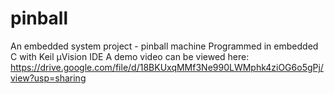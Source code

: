 # pinball
An embedded system project - pinball machine
Programmed in embedded C with Keil µVision IDE
A demo video can be viewed here: https://drive.google.com/file/d/18BKUxqMMf3Ne990LWMphk4ziOG6o5gPj/view?usp=sharing
